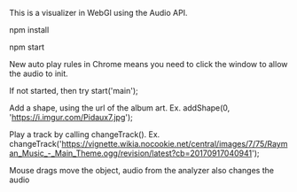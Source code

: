 This is a visualizer in WebGl using the Audio API. 

npm install

npm start

New auto play rules in Chrome means you need to click the window to allow the audio to init.

If not started, then try start('main');

Add a shape, using the url of the album art. Ex. addShape(0, 'https://i.imgur.com/Pidaux7.jpg');

Play a track by calling changeTrack(). Ex. changeTrack('https://vignette.wikia.nocookie.net/central/images/7/75/Rayman_Music_-_Main_Theme.ogg/revision/latest?cb=20170917040941');

Mouse drags move the object, audio from the analyzer also changes the audio